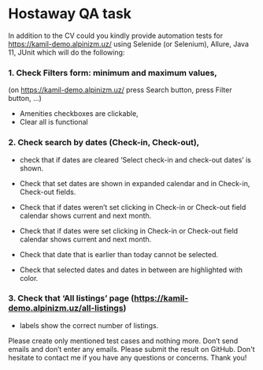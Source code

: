 # Hostaway QA task

In addition to the CV could you kindly provide automation tests for https://kamil-demo.alpinizm.uz/ using Selenide (or Selenium), Allure, Java 11, JUnit which will do the following:

### 1. Check Filters form: minimum and maximum values, 
(on https://kamil-demo.alpinizm.uz/ press Search button, press Filter button, …)
- Amenities checkboxes are clickable,
- Clear all is functional 

### 2. Check search by dates (Check-in, Check-out),

- check that if dates are cleared ‘Select check-in and check-out dates’ is shown. 

- Check that set dates are shown in expanded calendar and in Check-in, Check-out fields.

- Check that if dates weren’t set clicking in Check-in or Check-out field calendar shows current and next month.

- Check that if dates were set clicking in Check-in or Check-out field calendar shows current and next month.

- Check that date that is earlier than today cannot be selected.

- Check that selected dates and dates in between are highlighted with color.

### 3. Check that ‘All listings’ page (https://kamil-demo.alpinizm.uz/all-listings) 
    
- labels show the correct number of listings.

Please create only mentioned test cases and nothing more. Don’t send emails and don’t enter any emails.
Please submit the result on GitHub. Don't hesitate to contact me if you have any questions or concerns. Thank you!